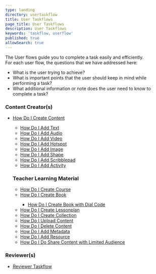 ```yaml
---
type: landing
directory: usertaskflow
title: User Taskflows
page_title: User Taskflows
description: User Taskflows
keywords: 'taskflow, userflow'
published: true
allowSearch: true
---
```

The User flows guide you to complete a task easily and efficiently.
<br>For each user flow, the questions that we have addressed here:

 * What is the user trying to achieve?
 * What is important points that the user should keep in mind while performing a task?
 * What additional information or note does the user need to know to complete a task?

<div class="row">
    <div class="col-sm-4">
        <h3>Content Creator(s)</h3>
        <ul> 
            <li><a href="/usertaskflow/how_do_i_create_content/" target="_blank">How Do I Create Content</a></li>
           <ul class="group">
            <li><a href="usertaskflow/how_do_i_add_text/" target="_blank">How Do I Add Text</a></li>
            <li><a href="usertaskflow/how_do_i_add_audio/" target="_blank">How Do I Add Audio</a></li>
            <li><a href="usertaskflow/how_do_i_add_video/" target="_blank">How Do I Add Video</a></li>
            <li><a href="usertaskflow/how_do_i_add_hotspot/" target="_blank">How Do I Add Hotspot</a></li>
            <li><a href="usertaskflow/how_do_i_add_image/" target="_blank">How Do I Add Image</a></li>
            <li><a href="usertaskflow/how_do_i_add_shape/" target="_blank">How Do I Add Shape</a></li>
            <li><a href="usertaskflow/how_do_i_add_scribblepad/" target="_blank">How Do I Add Scribblepad</a></li>
            <li><a href="usertaskflow/how_do_i_add_activity/" target="_blank">How Do I Add Activity</a></li>
            </ul>
          <h3>Teacher Learning Material</h3>
            <ul class="group">
            <li><a href="usertaskflow/how_do_i_create_course/" target="_blank">How Do I Create Course</a></li>
            <li><a href="usertaskflow/how_do_i_create_book/" target="_blank">How Do I Create Book</a></li>
            <ul class="group">
            <li><a href="usertaskflow/how_do_i_create_book_with_dial_code/" target="_blank">How Do I Create Book with Dial Code</a></li>
            </ul>
            <li><a href="usertaskflow/how_do_i_create_lessonplan/" target="_blank">How Do I Create Lessonplan</a></li>
            <li><a href="usertaskflow/how_do_i_create_collection/" target="_blank">How Do I Create Collection</a></li>
            <li><a href="usertaskflow/how_do_i_uploadcontent/" target="_blank">How Do I Upload Content</a></li>
            <li><a href="usertaskflow/how_do_i_delete_content/" target="_blank">How Do I Delete Content</a></li>
            <li><a href="usertaskflow/how_do_i_add_metadata/" target="_blank">How Do I Add Metadata</a></li>
            <li><a href="usertaskflow/how_do_i_add_resource/" target="_blank">How Do I Add Resource</a></li>
            <li><a href="usertaskflow/limited_sharing/" target="_blank">How Do I Do Share Content with Limited Audience</a></li>
         </ul>
         </ul>
    </div>
    <div class="col-sm-4">
        <h3>Reviewer(s)</h3>
        <ul>
            <li><a href="usertaskflow/reviewer_taskflow" target="_blank">Reviewer Taskflow</a></li>    
        </ul>
    </div>
